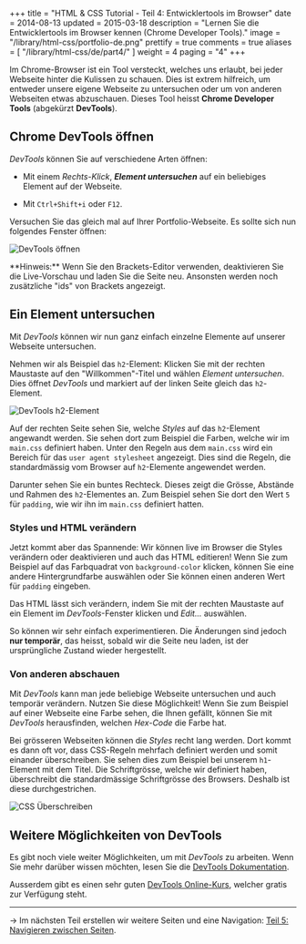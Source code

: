 +++
title = "HTML & CSS Tutorial - Teil 4: Entwicklertools im Browser"
date = 2014-08-13
updated = 2015-03-18
description = "Lernen Sie die Entwicklertools im Browser kennen (Chrome Developer Tools)."
image = "/library/html-css/portfolio-de.png"
prettify = true
comments = true
aliases = [
  "/library/html-css/de/part4/"
]
weight = 4
paging = "4"
+++

Im Chrome-Browser ist ein Tool versteckt, welches uns erlaubt, bei jeder Webseite hinter die Kulissen zu schauen. Dies ist extrem hilfreich, um entweder unsere eigene Webseite zu untersuchen oder um von anderen Webseiten etwas abzuschauen. Dieses Tool heisst **Chrome Developer Tools** (abgekürzt **DevTools**).


## Chrome DevTools öffnen

*DevTools* können Sie auf verschiedene Arten öffnen:

* Mit einem *Rechts-Klick*, ***Element untersuchen*** auf ein beliebiges Element auf der Webseite.

* Mit `Ctrl+Shift+i` oder `F12`.

Versuchen Sie das gleich mal auf Ihrer Portfolio-Webseite. Es sollte sich nun folgendes Fenster öffnen:

![DevTools öffnen](/library/html-css/part4/open-devtools-de.png)

<div class="alert alert-info">
**Hinweis:** Wenn Sie den Brackets-Editor verwenden, deaktivieren Sie die Live-Vorschau und laden Sie die Seite neu. Ansonsten werden noch zusätzliche "ids" von Brackets angezeigt.
</div>


## Ein Element untersuchen

Mit *DevTools* können wir nun ganz einfach einzelne Elemente auf unserer Webseite untersuchen.

Nehmen wir als Beispiel das `h2`-Element: Klicken Sie mit der rechten Maustaste auf den "Willkommen"-Titel und wählen *Element untersuchen*. Dies öffnet *DevTools* und markiert auf der linken Seite gleich das `h2`-Element.

![DevTools h2-Element](/library/html-css/part4/devtools-h2-de.png)

Auf der rechten Seite sehen Sie, welche *Styles* auf das `h2`-Element angewandt werden. Sie sehen dort zum Beispiel die Farben, welche wir im `main.css` definiert haben. Unter den Regeln aus dem `main.css` wird ein Bereich für das `user agent stylesheet` angezeigt. Dies sind die Regeln, die standardmässig vom Browser auf `h2`-Elemente angewendet werden.

Darunter sehen Sie ein buntes Rechteck. Dieses zeigt die Grösse, Abstände und Rahmen des `h2`-Elementes an. Zum Beispiel sehen Sie dort den Wert `5` für `padding`, wie wir ihn im `main.css` definiert hatten.


### Styles und HTML verändern

Jetzt kommt aber das Spannende: Wir können live im Browser die Styles verändern oder deaktivieren und auch das HTML editieren! Wenn Sie zum Beispiel auf das Farbquadrat von `background-color` klicken, können Sie eine andere Hintergrundfarbe auswählen oder Sie können einen anderen Wert für `padding` eingeben.

Das HTML lässt sich verändern, indem Sie mit der rechten Maustaste auf ein Element im *DevTools*-Fenster klicken und *Edit...* auswählen.

So können wir sehr einfach experimentieren. Die Änderungen sind jedoch **nur temporär**, das heisst, sobald wir die Seite neu laden, ist der ursprüngliche Zustand wieder hergestellt.


### Von anderen abschauen

Mit *DevTools* kann man jede beliebige Webseite untersuchen und auch temporär verändern. Nutzen Sie diese Möglichkeit! Wenn Sie zum Beispiel auf einer Webseite eine Farbe sehen, die Ihnen gefällt, können Sie mit *DevTools* herausfinden, welchen *Hex-Code* die Farbe hat.

Bei grösseren Webseiten können die *Styles* recht lang werden. Dort kommt es dann oft vor, dass CSS-Regeln mehrfach definiert werden und somit einander überschreiben. Sie sehen dies zum Beispiel bei unserem `h1`-Element mit dem Titel. Die Schriftgrösse, welche wir definiert haben, überschreibt die standardmässige Schriftgrösse des Browsers. Deshalb ist diese durchgestrichen.

![CSS Überschreiben](/library/html-css/part4/css-overwrite-de.png)


## Weitere Möglichkeiten von DevTools

Es gibt noch viele weiter Möglichkeiten, um mit *DevTools* zu arbeiten. Wenn Sie mehr darüber wissen möchten, lesen Sie die [DevTools Dokumentation](https://developer.chrome.com/devtools/index).

Ausserdem gibt es einen sehr guten [DevTools Online-Kurs](http://discover-devtools.codeschool.com/), welcher gratis zur Verfügung steht.


***

&rarr; Im nächsten Teil erstellen wir weitere Seiten und eine Navigation: [Teil 5: Navigieren zwischen Seiten](/library/html-css/de/part5/).
